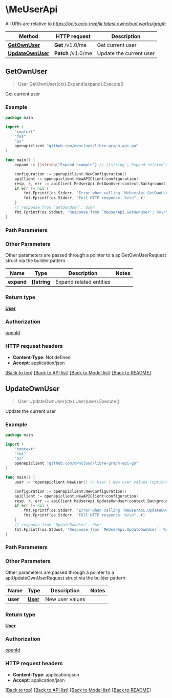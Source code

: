 # \MeUserApi

All URIs are relative to *https://ocis.ocis-traefik.latest.owncloud.works/graph*

Method | HTTP request | Description
------------- | ------------- | -------------
[**GetOwnUser**](MeUserApi.md#GetOwnUser) | **Get** /v1.0/me | Get current user
[**UpdateOwnUser**](MeUserApi.md#UpdateOwnUser) | **Patch** /v1.0/me | Update the current user



## GetOwnUser

> User GetOwnUser(ctx).Expand(expand).Execute()

Get current user

### Example

```go
package main

import (
    "context"
    "fmt"
    "os"
    openapiclient "github.com/owncloud/libre-graph-api-go"
)

func main() {
    expand := []string{"Expand_example"} // []string | Expand related entities (optional)

    configuration := openapiclient.NewConfiguration()
    apiClient := openapiclient.NewAPIClient(configuration)
    resp, r, err := apiClient.MeUserApi.GetOwnUser(context.Background()).Expand(expand).Execute()
    if err != nil {
        fmt.Fprintf(os.Stderr, "Error when calling `MeUserApi.GetOwnUser``: %v\n", err)
        fmt.Fprintf(os.Stderr, "Full HTTP response: %v\n", r)
    }
    // response from `GetOwnUser`: User
    fmt.Fprintf(os.Stdout, "Response from `MeUserApi.GetOwnUser`: %v\n", resp)
}
```

### Path Parameters



### Other Parameters

Other parameters are passed through a pointer to a apiGetOwnUserRequest struct via the builder pattern


Name | Type | Description  | Notes
------------- | ------------- | ------------- | -------------
 **expand** | **[]string** | Expand related entities | 

### Return type

[**User**](User.md)

### Authorization

[openId](../README.md#openId)

### HTTP request headers

- **Content-Type**: Not defined
- **Accept**: application/json

[[Back to top]](#) [[Back to API list]](../README.md#documentation-for-api-endpoints)
[[Back to Model list]](../README.md#documentation-for-models)
[[Back to README]](../README.md)


## UpdateOwnUser

> User UpdateOwnUser(ctx).User(user).Execute()

Update the current user

### Example

```go
package main

import (
    "context"
    "fmt"
    "os"
    openapiclient "github.com/owncloud/libre-graph-api-go"
)

func main() {
    user := *openapiclient.NewUser() // User | New user values (optional)

    configuration := openapiclient.NewConfiguration()
    apiClient := openapiclient.NewAPIClient(configuration)
    resp, r, err := apiClient.MeUserApi.UpdateOwnUser(context.Background()).User(user).Execute()
    if err != nil {
        fmt.Fprintf(os.Stderr, "Error when calling `MeUserApi.UpdateOwnUser``: %v\n", err)
        fmt.Fprintf(os.Stderr, "Full HTTP response: %v\n", r)
    }
    // response from `UpdateOwnUser`: User
    fmt.Fprintf(os.Stdout, "Response from `MeUserApi.UpdateOwnUser`: %v\n", resp)
}
```

### Path Parameters



### Other Parameters

Other parameters are passed through a pointer to a apiUpdateOwnUserRequest struct via the builder pattern


Name | Type | Description  | Notes
------------- | ------------- | ------------- | -------------
 **user** | [**User**](User.md) | New user values | 

### Return type

[**User**](User.md)

### Authorization

[openId](../README.md#openId)

### HTTP request headers

- **Content-Type**: application/json
- **Accept**: application/json

[[Back to top]](#) [[Back to API list]](../README.md#documentation-for-api-endpoints)
[[Back to Model list]](../README.md#documentation-for-models)
[[Back to README]](../README.md)

